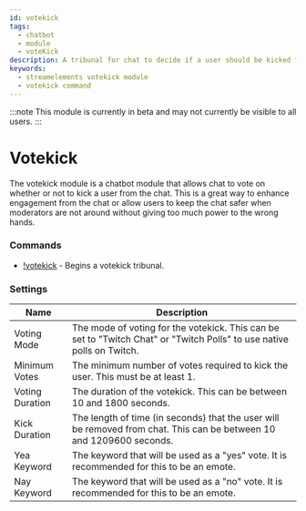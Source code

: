```yaml
---
id: votekick
tags:
  - chatbot
  - module
  - voteKick
description: A tribunal for chat to decide if a user should be kicked from the chat
keywords:
  - streamelements votekick module
  - votekick command
---
```


:::note
This module is currently in beta and may not currently be visible to all users.
:::

# Votekick

The votekick module is a chatbot module that allows chat to vote on whether or not to kick a user from the chat. This is a great way to enhance engagement from the chat or allow users to keep the chat safer when moderators are not around without giving too much power to the wrong hands.

### Commands

- [!votekick](/chatbot/commands/default/votekick) - Begins a votekick tribunal.

### Settings

Name | Description
--- | ---
Voting Mode | The mode of voting for the votekick. This can be set to "Twitch Chat" or "Twitch Polls" to use native polls on Twitch.
Minimum Votes | The minimum number of votes required to kick the user. This must be at least 1.
Voting Duration | The duration of the votekick. This can be between 10 and 1800 seconds.
Kick Duration | The length of time (in seconds) that the user will be removed from chat. This can be between 10 and 1209600 seconds.
Yea Keyword | The keyword that will be used as a "yes" vote. It is recommended for this to be an emote.
Nay Keyword | The keyword that will be used as a "no" vote. It is recommended for this to be an emote.

